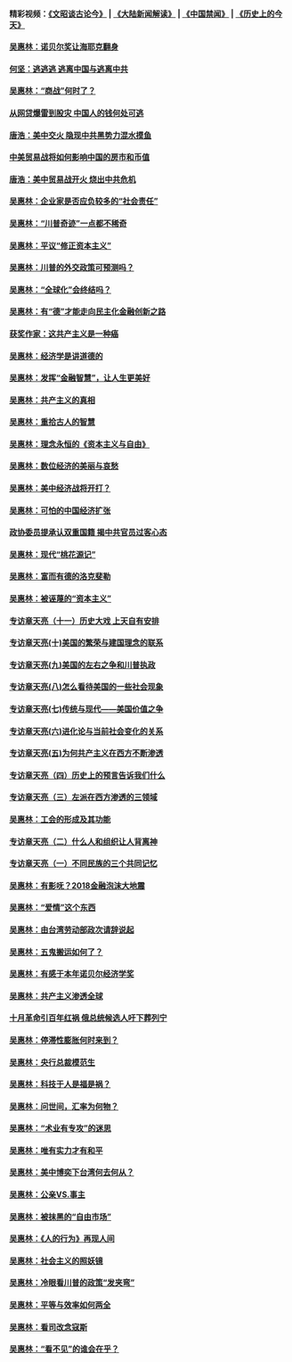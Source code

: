 #### 精彩视频：[《文昭谈古论今》](https://github.com/gfw-breaker/wenzhao/blob/master/README.md?t=01211830) | [《大陆新闻解读》](https://github.com/gfw-breaker/ntdtv-comedy/blob/master/README.md?t=01211830) | [《中国禁闻》](https://github.com/gfw-breaker/ntdtv-news/blob/master/README.md?t=01211830) | [《历史上的今天》](https://github.com/gfw-breaker/today-in-history/blob/master/README.md?t=01211830) 

#### [吴惠林：诺贝尔奖让海耶克翻身](../pages/nsc423/n10890049.md?t=01211830) 

#### [何坚：逃逃逃 逃离中国与逃离中共](../pages/nsc423/n10592891.md?t=01211830) 

#### [吴惠林：“商战”何时了？](../pages/nsc423/n10573558.md?t=01211830) 

#### [从网贷爆雷到股灾 中国人的钱何处可逃](../pages/nsc423/n10572800.md?t=01211830) 

#### [唐浩：美中交火 隐现中共黑势力混水摸鱼](../pages/nsc423/n10544040.md?t=01211830) 

#### [中美贸易战将如何影响中国的房市和币值](../pages/nsc423/n10543697.md?t=01211830) 

#### [唐浩：美中贸易战开火 烧出中共危机](../pages/nsc423/n10540126.md?t=01211830) 

#### [吴惠林：企业家是否应负较多的“社会责任”](../pages/nsc423/n10535022.md?t=01211830) 

#### [吴惠林：“川普奇迹”一点都不稀奇](../pages/nsc423/n10512808.md?t=01211830) 

#### [吴惠林：平议“修正资本主义”](../pages/nsc423/n10495724.md?t=01211830) 

#### [吴惠林：川普的外交政策可预测吗？](../pages/nsc423/n10462387.md?t=01211830) 

#### [吴惠林：“全球化”会终结吗？](../pages/nsc423/n10452838.md?t=01211830) 

#### [吴惠林：有“德”才能走向民主化金融创新之路](../pages/nsc423/n10432292.md?t=01211830) 

#### [获奖作家：这共产主义是一种癌](../pages/nsc423/n10431541.md?t=01211830) 

#### [吴惠林：经济学是讲道德的](../pages/nsc423/n10398014.md?t=01211830) 

#### [吴惠林：发挥“金融智慧”，让人生更美好](../pages/nsc423/n10375019.md?t=01211830) 

#### [吴惠林：共产主义的真相](../pages/nsc423/n10351394.md?t=01211830) 

#### [吴惠林：重拾古人的智慧](../pages/nsc423/n10337691.md?t=01211830) 

#### [吴惠林：理念永恒的《资本主义与自由》](../pages/nsc423/n10316274.md?t=01211830) 

#### [吴惠林：数位经济的美丽与哀愁](../pages/nsc423/n10292946.md?t=01211830) 

#### [吴惠林：美中经济战将开打？](../pages/nsc423/n10258825.md?t=01211830) 

#### [吴惠林：可怕的中国经济扩张](../pages/nsc423/n10219147.md?t=01211830) 

#### [政协委员提承认双重国籍 揭中共官员过客心态](../pages/nsc423/n10208809.md?t=01211830) 

#### [吴惠林：现代“桃花源记”](../pages/nsc423/n10185234.md?t=01211830) 

#### [吴惠林：富而有德的洛克斐勒](../pages/nsc423/n10142264.md?t=01211830) 

#### [吴惠林：被诬蔑的“资本主义”](../pages/nsc423/n10124816.md?t=01211830) 

#### [专访章天亮（十一）历史大戏 上天自有安排](../pages/nsc423/n10094905.md?t=01211830) 

#### [专访章天亮(十)美国的繁荣与建国理念的联系](../pages/nsc423/n10094899.md?t=01211830) 

#### [专访章天亮(九)美国的左右之争和川普执政](../pages/nsc423/n10094889.md?t=01211830) 

#### [专访章天亮(八)怎么看待美国的一些社会现象](../pages/nsc423/n10094857.md?t=01211830) 

#### [专访章天亮(七)传统与现代——美国价值之争](../pages/nsc423/n10093140.md?t=01211830) 

#### [专访章天亮(六)进化论与当前社会变化的关系](../pages/nsc423/n10092036.md?t=01211830) 

#### [专访章天亮(五)为何共产主义在西方不断渗透](../pages/nsc423/n10083620.md?t=01211830) 

#### [专访章天亮（四）历史上的预言告诉我们什么](../pages/nsc423/n10083606.md?t=01211830) 

#### [专访章天亮（三）左派在西方渗透的三领域](../pages/nsc423/n10081115.md?t=01211830) 

#### [吴惠林：工会的形成及其功能](../pages/nsc423/n10080633.md?t=01211830) 

#### [专访章天亮（二）什么人和组织让人背离神](../pages/nsc423/n10076637.md?t=01211830) 

#### [专访章天亮（一）不同民族的三个共同记忆](../pages/nsc423/n10074188.md?t=01211830) 

#### [吴惠林：有影呒？2018金融泡沫大地震](../pages/nsc423/n10040534.md?t=01211830) 

#### [吴惠林：“爱情”这个东西](../pages/nsc423/n10019423.md?t=01211830) 

#### [吴惠林：由台湾劳动部政次请辞说起](../pages/nsc423/n9979679.md?t=01211830) 

#### [吴惠林：五鬼搬运如何了？](../pages/nsc423/n9925338.md?t=01211830) 

#### [吴惠林：有感于本年诺贝尔经济学奖](../pages/nsc423/n9871883.md?t=01211830) 

#### [吴惠林：共产主义渗透全球](../pages/nsc423/n9812748.md?t=01211830) 

#### [十月革命引百年红祸 俄总统候选人吁下葬列宁](../pages/nsc423/n9810182.md?t=01211830) 

#### [吴惠林：停滞性膨胀何时来到？](../pages/nsc423/n9764136.md?t=01211830) 

#### [吴惠林：央行总裁模范生](../pages/nsc423/n9728134.md?t=01211830) 

#### [吴惠林：科技于人是福是祸？](../pages/nsc423/n9672982.md?t=01211830) 

#### [吴惠林：问世间，汇率为何物？](../pages/nsc423/n9621788.md?t=01211830) 

#### [吴惠林：“术业有专攻”的迷思](../pages/nsc423/n9580363.md?t=01211830) 

#### [吴惠林：唯有实力才有和平](../pages/nsc423/n9529599.md?t=01211830) 

#### [吴惠林：美中博奕下台湾何去何从？](../pages/nsc423/n9483598.md?t=01211830) 

#### [吴惠林：公亲VS.事主](../pages/nsc423/n9425637.md?t=01211830) 

#### [吴惠林：被抹黑的“自由市场”](../pages/nsc423/n9351545.md?t=01211830) 

#### [吴惠林：《人的行为》再现人间](../pages/nsc423/n9296339.md?t=01211830) 

#### [吴惠林：社会主义的照妖镜](../pages/nsc423/n9243460.md?t=01211830) 

#### [吴惠林：冷眼看川普的政策“发夹弯”](../pages/nsc423/n9120684.md?t=01211830) 

#### [吴惠林：平等与效率如何两全](../pages/nsc423/n9075430.md?t=01211830) 

#### [吴惠林：看司改念寇斯](../pages/nsc423/n9024915.md?t=01211830) 

#### [吴惠林：“看不见”的谁会在乎？](../pages/nsc423/n8977488.md?t=01211830) 

